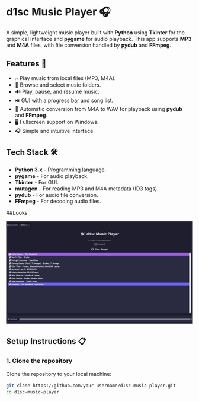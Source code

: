 # d1sc Music Player 🎧

A simple, lightweight music player built with **Python** using **Tkinter** for the graphical interface and **pygame** for audio playback. This app supports **MP3** and **M4A** files, with file conversion handled by **pydub** and **FFmpeg**.

## Features 🚀

- 🎶 Play music from local files (MP3, M4A).
- 📂 Browse and select music folders.
- 🔊 Play, pause, and resume music.
- ⏯️ GUI with a progress bar and song list.
- 💽 Automatic conversion from M4A to WAV for playback using **pydub** and **FFmpeg**.
- 🖥️ Fullscreen support on Windows.
- 🎧 Simple and intuitive interface.

## Tech Stack 🛠️

- **Python 3.x** - Programming language.
- **pygame** - For audio playback.
- **Tkinter** - For GUI.
- **mutagen** - For reading MP3 and M4A metadata (ID3 tags).
- **pydub** - For audio file conversion.
- **FFmpeg** - For decoding audio files.

##Looks

![Screenshot of d1sc Music Player](assets/SS%20vr0.1.png)



## Setup Instructions 📋

### 1. Clone the repository

Clone the repository to your local machine:

```bash
git clone https://github.com/your-username/d1sc-music-player.git
cd d1sc-music-player



